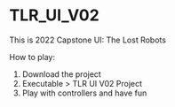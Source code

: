 # TLR_UI_V02

This is 2022 Capstone UI: The Lost Robots

How to play:
  1) Download the project
  2) Executable > TLR UI V02 Project
  3) Play with controllers and have fun
